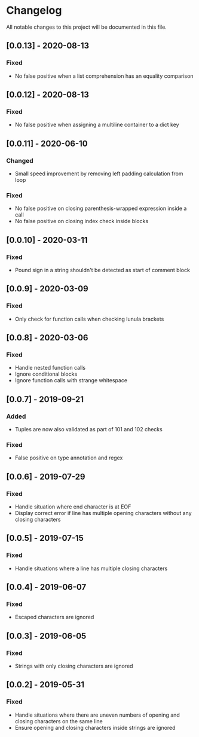 # Changelog
All notable changes to this project will be documented in this file.

## [0.0.13] - 2020-08-13

### Fixed

- No false positive when a list comprehension has an equality comparison

## [0.0.12] - 2020-08-13

### Fixed

- No false positive when assigning a multiline container to a dict key

## [0.0.11] - 2020-06-10

### Changed

- Small speed improvement by removing left padding calculation from loop

### Fixed

- No false positive on closing parenthesis-wrapped expression inside a call
- No false positive on closing index check inside blocks

## [0.0.10] - 2020-03-11

### Fixed

- Pound sign in a string shouldn't be detected as start of comment block

## [0.0.9] - 2020-03-09

### Fixed
- Only check for function calls when checking lunula brackets

## [0.0.8] - 2020-03-06

### Fixed
- Handle nested function calls
- Ignore conditional blocks
- Ignore function calls with strange whitespace

## [0.0.7] - 2019-09-21

### Added
- Tuples are now also validated as part of 101 and 102 checks

### Fixed
- False positive on type annotation and regex

## [0.0.6] - 2019-07-29

### Fixed
- Handle situation where end character is at EOF
- Display correct error if line has multiple opening characters without any closing characters

## [0.0.5] - 2019-07-15

### Fixed
- Handle situations where a line has multiple closing characters

## [0.0.4] - 2019-06-07

### Fixed
- Escaped characters are ignored

## [0.0.3] - 2019-06-05

### Fixed
- Strings with only closing characters are ignored

## [0.0.2] - 2019-05-31

### Fixed
- Handle situations where there are uneven numbers of opening and closing characters on the same line
- Ensure opening and closing characters inside strings are ignored
